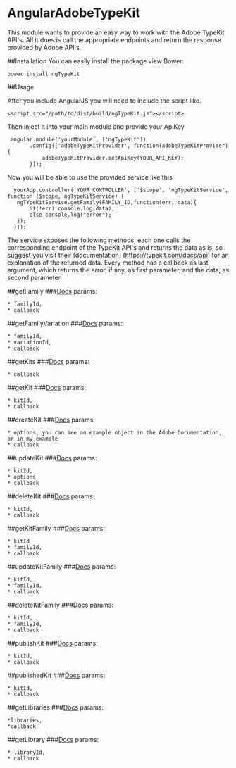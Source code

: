 # AngularAdobeTypeKit

This module wants to provide an easy way to work with the Adobe TypeKit API's. All it does is call the appropriate endpoints
and return the response provided by Adobe API's.
 
##Installation
 You can easily install the package view Bower:
  
 ``` bower install ngTypeKit ```
 
##Usage
 
 After you include AngularJS you will need to include the script like.
 
 ``` <script src="/path/to/dist/build/ngTypeKit.js"></script> ```
 
  Then inject it into your main module and provide your ApiKey
  
 ```
  angular.module('yourModule', ['ngTypeKit'])
        .config(['adobeTypeKitProvider', function(adobeTypeKitProvider){
            adobeTypeKitProvider.setApiKey(YOUR_API_KEY);
        }]);
 ```
 
 Now you will be able to use the provided service like this
 
 ```
   yourApp.controller('YOUR_CONTROLLER', ['$scope', 'ngTypeKitService', function ($scope, ngTypeKitService) {
    ngTYpeKitService.getFamily(FAMILY_ID,function(err, data){
        if(!err) console.log(data);
        else console.log("error");
    });
   }]);
 ```
 
 The service exposes the following methods, each one calls the corresponding endpoint of the TypeKit API's and returns the data as is,
 so I suggest you visit their [documentation] (https://typekit.com/docs/api) for an explanation of the returned data.
 Every method has a callback as last argument, which returns the error, if any, as first parameter, and the data, as second parameter.
 
##getFamily
###[Docs](https://typekit.com/docs/api/v1/:format/families/:family)
 params: 
 
    * familyId,
    * callback
    
##getFamilyVariation
###[Docs](https://typekit.com/docs/api/v1/:format/families/:family/:variation)
 params: 
 
    * familyId,
    * variationId,
    * callback

##getKits
###[Docs](https://typekit.com/docs/api/v1/:format/kits)
 params: 
 
    * callback
    
##getKit
###[Docs](https://typekit.com/docs/api/v1/:format/kits/:kit)
 params: 
 
    * kitId,
    * callback

##createKit
###[Docs](https://typekit.com/docs/api/v1/:format/kits/:kit)
 params: 
 
    * options, you can see an example object in the Adobe Documentation, or in my example
    * callback

##updateKit
###[Docs](https://typekit.com/docs/api/v1/:format/kits/:kit)
 params: 
 
    * kitId,
    * options
    * callback
    
##deleteKit
###[Docs](https://typekit.com/docs/api/v1/:format/kits/:kit)
 params: 
 
    * kitId,
    * callback
    
##getKitFamily
###[Docs](https://typekit.com/docs/api/v1/:format/kits/:kit/families/:family)
 params: 
 
    * kitId
    * familyId,
    * callback

##updateKitFamily
###[Docs](https://typekit.com/docs/api/v1/:format/kits/:kit/families/:family)
 params: 
 
    * kitId,
    * familyId,
    * callback
    
##deleteKitFamily
###[Docs](https://typekit.com/docs/api/v1/:format/kits/:kit/families/:family)
 params: 
 
    * kitId,
    * familyId,
    * callback
 
##publishKit
###[Docs](https://typekit.com/docs/api/v1/:format/kits/:kit/publish)
 params: 
 
    * kitId,
    * callback
     
##publishedKit
###[Docs](https://typekit.com/docs/api/v1/:format/kits/:kit/published)
 params: 
  
    * kitId,
    * callback
    
##getLibraries
###[Docs](https://typekit.com/docs/api/v1/:format/libraries)
 params:
  
    *libraries,
    *callback

##getLibrary 
###[Docs](https://typekit.com/docs/api/v1/:format/libraries/:library)
 params: 
 
    * libraryId,
    * callback
 
